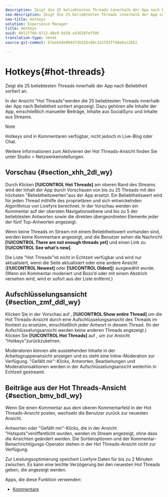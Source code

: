 ```yaml
---
description: Zeigt die 25 beliebtesten Threads innerhalb der App nach Beliebtheit sortiert an.
seo-description: Zeigt die 25 beliebtesten Threads innerhalb der App nach Beliebtheit sortiert an.
seo-title: Hotkeys
solution: Experience Manager
title: Hotkeys
uuid: 0011f769-6712-48e9-bb10-a43610fef595
translation-type: tm+mt
source-git-commit: 67aeb3de964473b326c88c3a3f81ff48a6a12652

---
```



# Hotkeys{#hot-threads}

Zeigt die 25 beliebtesten Threads innerhalb der App nach Beliebtheit sortiert an.

In der Ansicht "Hot Threads"werden die 25 beliebtesten Threads innerhalb der App nach Beliebtheit sortiert angezeigt. Dazu gehören alle Inhalte der App, einschließlich manueller Beiträge, Inhalte aus SocialSync und Inhalte aus Streams.

>[!NOTE]
>
>Hotkeys sind in Kommentaren verfügbar, nicht jedoch in Live-Blog oder Chat.

Weitere Informationen zum Aktivieren der Hot Threads-Ansicht finden Sie unter Studio &gt; Netzwerkeinstellungen.

## Vorschau {#section_xhh_2dl_wy}

Durch Klicken **[!UICONTROL Hot Threads]** am oberen Rand des Streams wird der Inhalt der App durch Vorschauen von bis zu 25 Threads mit den höchsten "Beliebtheitswerten"aus der App ersetzt. Ein Beliebtheitswert wird für jeden Thread mithilfe des proprietären und sich entwickelnden Algorithmus von Livefyre berechnet. In der Vorschau werden ein Kommentar auf der obersten Navigationsebene und bis zu 5 der beliebtesten Antworten sowie die direkten übergeordneten Elemente jeder der fünf Top-Antworten angezeigt.

Wenn keine Threads im Stream mit einem Beliebtheitswert vorhanden sind, werden keine Kommentare angezeigt, und die Benutzer sehen die Nachricht **[!UICONTROL There are not enough threads yet]** und einen Link zu **[!UICONTROL See what’s new]**.

Die Liste "Hot Threads"ist nicht in Echtzeit verfügbar und wird nur aktualisiert, wenn die Seite aktualisiert oder eine andere Ansicht (**[!UICONTROL Newest]** oder **[!UICONTROL Oldest]**) ausgewählt wurde. (Wenn ein Kommentar moderiert und Bozo’d oder mit einem Abstrich versehen wird, wird er sofort aus der Liste entfernt.)

## Aufschlüsselungsansicht {#section_zmf_ddl_wy}

Klicken Sie in der Vorschau auf , **[!UICONTROL Show entire Thread]** um die Hot Threads-Ansicht durch eine Aufschlüsselungsansicht des Threads im Kontext zu ersetzen, einschließlich jeder Antwort in diesem Thread. (In der Aufschlüsselungsansicht werden keine anderen Threads angezeigt.) Klicken Sie **[!UICONTROL Hot Threads]** auf , um zur Ansicht "Hotkeys"zurückzukehren.

Moderatoren können alle ausstehenden Inhalte in der Arbeitsgruppenansicht anzeigen und es steht eine Inline-Moderation zur Verfügung. "Gefällt mir"-Klicks, Antworten, Bearbeitungen und Moderationsaktionen werden in der Aufschlüsselungsansicht weiterhin in Echtzeit gestreamt.

## Beiträge aus der Hot Threads-Ansicht {#section_bmv_bdl_wy}

Wenn Sie einen Kommentar aus dem oberen Kommentarfeld in der Hot Threads-Ansicht posten, wechseln die Benutzer zurück zur neuesten Ansicht.

Antworten oder "Gefällt mir"-Klicks, die in der Ansicht "Hotspots"veröffentlicht wurden, werden im Stream angezeigt, ohne dass die Ansichten geändert werden. Die Sortieroptionen und der Kommentar-Benachrichtigungs-Operator stehen in der Hot Threads-Ansicht nicht zur Verfügung.

Zur Leistungsoptimierung speichert Livefyre Daten für bis zu 2 Minuten zwischen. Es kann eine leichte Verzögerung bei den neuesten Hot Threads geben, die angezeigt werden.



Apps, die diese Funktion verwenden:

* [Kommentare](/help/using/c-about-apps/c-comments/c-comments.md)

